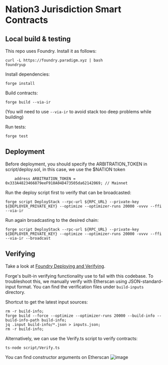 # Nation3 Jurisdiction Smart Contracts

## Local build & testing

This repo uses Foundry. Install it as follows:
```
curl -L https://foundry.paradigm.xyz | bash
foundryup
```

Install dependencies:
```
forge install
```

Build contracts:
```
forge build --via-ir
```
(You will need to use `--via-ir` to avoid stack too deep problems while building)

Run tests:
```
forge test
```

## Deployment
Before deployment, you should specify the ARBITRATION_TOKEN in script/deploy.sol, in this case, we use the $NATION token 
```
    address ARBITRATION_TOKEN = 0x333A4823466879eeF910A04D473505da62142069; // Mainnet
```

Run the deploy script first to verify that can be broadcasted:
```
forge script DeployStack --rpc-url ${RPC_URL} --private-key ${DEPLOYER_PRIVATE_KEY} --optimize --optimizer-runs 20000 -vvvv --ffi --via-ir
```

Run again broadcasting to the desired chain:
```
forge script DeployStack --rpc-url ${RPC_URL} --private-key ${DEPLOYER_PRIVATE_KEY} --optimize --optimizer-runs 20000 -vvvv --ffi --via-ir --broadcast
```

## Verifying

Take a look at [Foundry Deploying and Verifying](https://book.getfoundry.sh/forge/deploying).

Forge's built-in verifying functionality use to fail with this codebase. To troubleshoot this, we manually verify with Etherscan using JSON-standard-input format. You can find the verification files under `build-inputs` directory.

Shortcut to get the latest input sources:
```
rm -r build-info;
forge build --force --optimize --optimizer-runs 20000 --build-info --build-info-path build-info;
jq .input build-info/*.json > inputs.json;
rm -r build-info;
```

Alternatively, we can use the Verify.ts script to verify contracts:
```
ts-node script/Verify.ts
```

You can find constructor arguments on Etherscan
![image](https://github.com/nation3/jurisdiction/assets/42999269/36b465e6-bd92-4f97-a46a-3bffcf032514)
